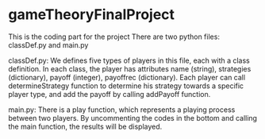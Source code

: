 # gameTheoryFinalProject
This is the coding part for the project
There are two python files: classDef.py and main.py

classDef.py:
  We defines five types of players in this file, each with a class definition.
  In each class, the player has attributes 
    name (string), 
    strategies (dictionary), 
    payoff (integer),
    payoffrec (dictionary).
  Each player can call determineStrategy function to determine his strategy towards a specific player type, 
  and add the payoff by calling addPayoff function.
  
main.py:
  There is a play function, which represents a playing process between two players.
  By uncommenting the codes in the bottom and calling the main function, the results will be displayed.

